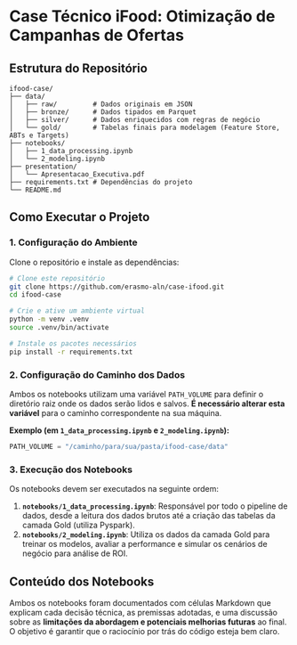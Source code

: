 # Case Técnico iFood: Otimização de Campanhas de Ofertas

## Estrutura do Repositório

```
ifood-case/
├── data/
│   ├── raw/         # Dados originais em JSON
│   ├── bronze/      # Dados tipados em Parquet
│   ├── silver/      # Dados enriquecidos com regras de negócio
│   └── gold/        # Tabelas finais para modelagem (Feature Store, ABTs e Targets)
├── notebooks/
│   ├── 1_data_processing.ipynb
│   └── 2_modeling.ipynb
├── presentation/
│   └── Apresentacao_Executiva.pdf
├── requirements.txt # Dependências do projeto
└── README.md
```

## Como Executar o Projeto

### 1. Configuração do Ambiente
Clone o repositório e instale as dependências:
```bash
# Clone este repositório
git clone https://github.com/erasmo-aln/case-ifood.git
cd ifood-case

# Crie e ative um ambiente virtual
python -m venv .venv
source .venv/bin/activate

# Instale os pacotes necessários
pip install -r requirements.txt
```

### 2. Configuração do Caminho dos Dados
Ambos os notebooks utilizam uma variável `PATH_VOLUME` para definir o diretório raiz onde os dados serão lidos e salvos. **É necessário alterar esta variável** para o caminho correspondente na sua máquina.

**Exemplo (em `1_data_processing.ipynb` e `2_modeling.ipynb`):**
```python
PATH_VOLUME = "/caminho/para/sua/pasta/ifood-case/data"
```

### 3. Execução dos Notebooks
Os notebooks devem ser executados na seguinte ordem:

1.  **`notebooks/1_data_processing.ipynb`**: Responsável por todo o pipeline de dados, desde a leitura dos dados brutos até a criação das tabelas da camada Gold (utiliza Pyspark).
2.  **`notebooks/2_modeling.ipynb`**: Utiliza os dados da camada Gold para treinar os modelos, avaliar a performance e simular os cenários de negócio para análise de ROI.


## Conteúdo dos Notebooks

Ambos os notebooks foram documentados com células Markdown que explicam cada decisão técnica, as premissas adotadas, e uma discussão sobre as **limitações da abordagem e potenciais melhorias futuras** ao final. O objetivo é garantir que o raciocínio por trás do código esteja bem claro.
